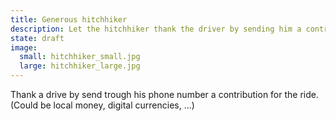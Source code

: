 ```yaml
---
title: Generous hitchhiker
description: Let the hitchhiker thank the driver by sending him a contribution.
state: draft
image:
  small: hitchhiker_small.jpg
  large: hitchhiker_large.jpg
---
```


Thank a drive by send trough his phone number a contribution for the ride. (Could be local money, digital currencies, ...)
